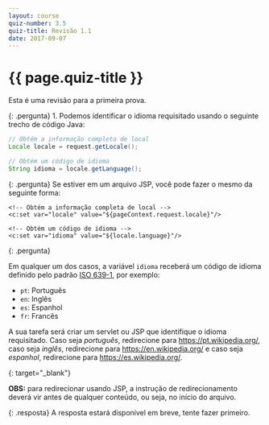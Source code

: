 ```yaml
---
layout: course
quiz-number: 3.5
quiz-title: Revisão 1.1
date: 2017-09-07
---
```


# {{ page.quiz-title }}

Esta é uma revisão para a primeira prova.

{: .pergunta}
1\. Podemos identificar o idioma requisitado usando o seguinte trecho de código Java:

```java
// Obtém a informação completa de local
Locale locale = request.getLocale();

// Obtém um código de idioma
String idioma = locale.getLanguage();
```

{: .pergunta}
Se estiver em um arquivo JSP, você pode fazer o mesmo da seguinte forma:

```smarty
<!-- Obtém a informação completa de local -->
<c:set var="locale" value="${pageContext.request.locale}"/>

<!-- Obtém um código de idioma -->
<c:set var="idioma" value="${locale.language}"/>
```

{: .pergunta}
<div markdown="1">

Em qualquer um dos casos, a variável `idioma` receberá um código de idioma definido pelo
padrão [ISO 639-1][iso639-1], por exemplo:

- `pt`: Português
- `en`: Inglês
- `es`: Espanhol
- `fr`: Francês

A sua tarefa será criar um servlet ou JSP que identifique o idioma requisitado. Caso seja _português_, redirecione
para <https://pt.wikipedia.org/>, caso seja _inglês_, redirecione para <https://en.wikipedia.org/> e
caso seja _espanhol_, redirecione para <https://es.wikipedia.org/>.

[iso639-1]: https://pt.wikipedia.org/wiki/ISO_639#C.C3.B3digo_dos_l.C3.ADnguas_conforme_ISO_639
{: target="_blank"}

</div>

**OBS:** para redirecionar usando JSP, a instrução de redirecionamento deverá
vir antes de qualquer conteúdo, ou seja, no início do arquivo.

{: .resposta}
A resposta estará disponível em breve, tente fazer primeiro.
